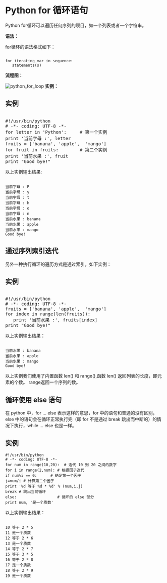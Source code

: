 Python for 循环语句
===============

 Python for循环可以遍历任何序列的项目，如一个列表或者一个字符串。

 **语法：**

 for循环的语法格式如下：


```

for iterating_var in sequence:
   statements(s)

```

 **流程图：**

 ![python_for_loop](http://www.runoob.com/wp-content/uploads/2013/11/python_for_loop.jpg)
 **实例：**

  实例
--

 <pre>

#!/usr/bin/python
# -*- coding: UTF-8 -*-
for letter in 'Python':     # 第一个实例
print '当前字母 :', letter
fruits = ['banana', 'apple',  'mango']
for fruit in fruits:        # 第二个实例
print '当前水果 :', fruit
print "Good bye!"
</pre>


以上实例输出结果:


```

当前字母 : P
当前字母 : y
当前字母 : t
当前字母 : h
当前字母 : o
当前字母 : n
当前水果 : banana
当前水果 : apple
当前水果 : mango
Good bye!

```


 通过序列索引迭代
--------

 另外一种执行循环的遍历方式是通过索引，如下实例：

  实例
--

 <pre>

#!/usr/bin/python
# -*- coding: UTF-8 -*-
fruits = ['banana', 'apple',  'mango']
for index in range(len(fruits)):
   print '当前水果 :', fruits[index]
print "Good bye!"
</pre>

  以上实例输出结果：


```

当前水果 : banana
当前水果 : apple
当前水果 : mango
Good bye!

```

 以上实例我们使用了内置函数 len() 和 range(),函数 len() 返回列表的长度，即元素的个数。 range返回一个序列的数。


 循环使用 else 语句
------------

 在 python 中，for … else 表示这样的意思，for 中的语句和普通的没有区别，else 中的语句会在循环正常执行完（即 for 不是通过 break 跳出而中断的）的情况下执行，while … else 也是一样。

  实例
--


```
#!/usr/bin/python
# -*- coding: UTF-8 -*-
for num in range(10,20):  # 迭代 10 到 20 之间的数字
for i in range(2,num): # 根据因子迭代
if num%i == 0:      # 确定第一个因子
j=num/i # 计算第二个因子
print '%d 等于 %d * %d' % (num,i,j)
break # 跳出当前循环
else:                  # 循环的 else 部分
print num, '是一个质数'

```


以上实例输出结果：


```

10 等于 2 * 5
11 是一个质数
12 等于 2 * 6
13 是一个质数
14 等于 2 * 7
15 等于 3 * 5
16 等于 2 * 8
17 是一个质数
18 等于 2 * 9
19 是一个质数

```


